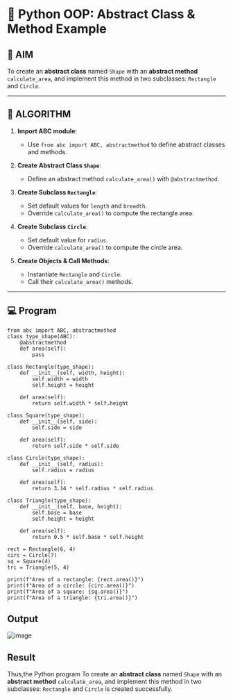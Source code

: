 # 🐍 Python OOP: Abstract Class & Method Example

## 🎯 AIM

To create an **abstract class** named `Shape` with an **abstract method** `calculate_area`, and implement this method in two subclasses: `Rectangle` and `Circle`.

---

## 🧠 ALGORITHM

1. **Import ABC module**:
   - Use `from abc import ABC, abstractmethod` to define abstract classes and methods.

2. **Create Abstract Class `Shape`**:
   - Define an abstract method `calculate_area()` with `@abstractmethod`.

3. **Create Subclass `Rectangle`**:
   - Set default values for `length` and `breadth`.
   - Override `calculate_area()` to compute the rectangle area.

4. **Create Subclass `Circle`**:
   - Set default value for `radius`.
   - Override `calculate_area()` to compute the circle area.

5. **Create Objects & Call Methods**:
   - Instantiate `Rectangle` and `Circle`.
   - Call their `calculate_area()` methods.

---

## 💻 Program
```
from abc import ABC, abstractmethod
class type_shape(ABC):
    @abstractmethod
    def area(self):
        pass

class Rectangle(type_shape):
    def __init__(self, width, height):
        self.width = width
        self.height = height

    def area(self):
        return self.width * self.height

class Square(type_shape):
    def __init__(self, side):
        self.side = side

    def area(self):
        return self.side * self.side

class Circle(type_shape):
    def __init__(self, radius):
        self.radius = radius

    def area(self):
        return 3.14 * self.radius * self.radius

class Triangle(type_shape):
    def __init__(self, base, height):
        self.base = base
        self.height = height

    def area(self):
        return 0.5 * self.base * self.height

rect = Rectangle(6, 4)
circ = Circle(7)
sq = Square(4)
tri = Triangle(5, 4)

print(f"Area of a rectangle: {rect.area()}")
print(f"Area of a circle: {circ.area()}")
print(f"Area of a square: {sq.area()}")
print(f"Area of a triangle: {tri.area()}")
```
## Output
![image](https://github.com/user-attachments/assets/ca7a3bd3-1b51-4a03-a103-368e1a0bb2a7)

## Result
Thus,the Python program To create an **abstract class** named `Shape` with an **abstract method** `calculate_area`, and implement this method in two subclasses: `Rectangle` and `Circle` is created successfully.
